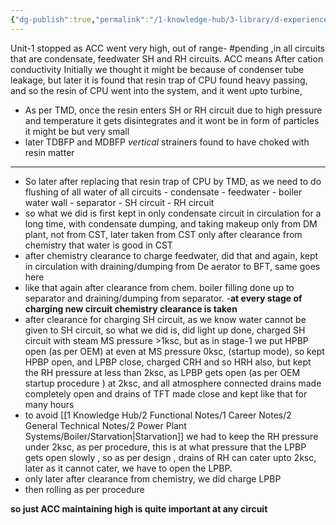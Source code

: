 ```yaml
---
{"dg-publish":true,"permalink":"/1-knowledge-hub/3-library/d-experiences-and-learnings/1-office/2-tstps-incidents-and-experiences/unit-stopping-due-to-acc-high/","noteIcon":""}
---
```


Unit-1 stopped as ACC went very high, out of range- #pending ,in all circuits that are condensate, feedwater SH and RH circuits. 
ACC means After cation conductivity
Initially we thought it might be because of condenser tube leakage, but later it is found that resin trap of CPU found heavy passing, and so the resin of CPU went into the system, and it went upto turbine,
- As per TMD, once the resin enters SH  or RH circuit due to high pressure and temperature it gets disintegrates and it wont be in form of particles it might be but very small
- later TDBFP and MDBFP *vertical* strainers found to have choked with resin matter
--- 
- So later after replacing that resin trap of CPU by TMD, as we need to do flushing of all water of all circuits
						- condensate
						- feedwater
						- boiler water wall
						- separator
						- SH circuit
						- RH circuit
- so what we did is first kept in only condensate circuit in circulation for a long time, with condensate dumping, and taking makeup only from DM plant, not from CST, later taken from CST only after clearance from chemistry that water is good in CST
- after chemistry clearance to charge feedwater, did that and again, kept in circulation with draining/dumping from De aerator to BFT, same goes here
- like that again after clearance from chem. boiler filling done up to separator and draining/dumping from separator.
-**at every stage of charging new circuit chemistry clearance is taken**
- after clearance for charging SH circuit, as we know water cannot be given to SH circuit, so what we did is, did light up done, charged SH circuit with steam MS pressure >1ksc, but as in stage-1 we put HPBP open (as per OEM) at even at MS pressure 0ksc, (startup mode), so kept HPBP open, and LPBP close, charged CRH and so HRH also, but kept the RH pressure at less than 2ksc, as LPBP gets open (as per OEM startup procedure ) at 2ksc, and all atmosphere connected drains  made completely open and drains of TFT  made close and kept like that for many hours
- to avoid [[1 Knowledge Hub/2 Functional Notes/1 Career Notes/2 General Technical Notes/2 Power Plant Systems/Boiler/Starvation\|Starvation]] we had to keep the RH pressure under 2ksc, as per procedure, this is at what pressure that the LPBP gets open slowly , so as per design , drains of RH can cater upto 2ksc, later as it cannot cater, we have to open the LPBP.
- only later after clearance from chemistry, we did charge LPBP
- then rolling as per procedure


**so just ACC maintaining high is quite important at any circuit**
